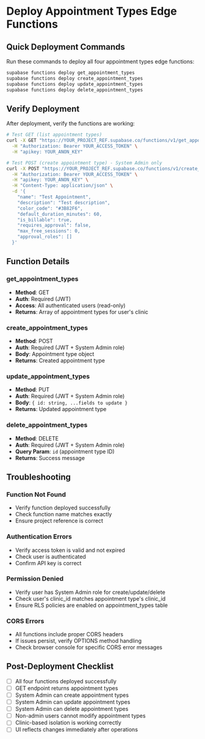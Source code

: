 # Deploy Appointment Types Edge Functions

## Quick Deployment Commands

Run these commands to deploy all four appointment types edge functions:

```bash
supabase functions deploy get_appointment_types
supabase functions deploy create_appointment_types
supabase functions deploy update_appointment_types
supabase functions deploy delete_appointment_types
```

## Verify Deployment

After deployment, verify the functions are working:

```bash
# Test GET (list appointment types)
curl -X GET "https://YOUR_PROJECT_REF.supabase.co/functions/v1/get_appointment_types" \
  -H "Authorization: Bearer YOUR_ACCESS_TOKEN" \
  -H "apikey: YOUR_ANON_KEY"

# Test POST (create appointment type) - System Admin only
curl -X POST "https://YOUR_PROJECT_REF.supabase.co/functions/v1/create_appointment_types" \
  -H "Authorization: Bearer YOUR_ACCESS_TOKEN" \
  -H "apikey: YOUR_ANON_KEY" \
  -H "Content-Type: application/json" \
  -d '{
    "name": "Test Appointment",
    "description": "Test description",
    "color_code": "#3B82F6",
    "default_duration_minutes": 60,
    "is_billable": true,
    "requires_approval": false,
    "max_free_sessions": 0,
    "approval_roles": []
  }'
```

## Function Details

### get_appointment_types
- **Method**: GET
- **Auth**: Required (JWT)
- **Access**: All authenticated users (read-only)
- **Returns**: Array of appointment types for user's clinic

### create_appointment_types
- **Method**: POST
- **Auth**: Required (JWT + System Admin role)
- **Body**: Appointment type object
- **Returns**: Created appointment type

### update_appointment_types
- **Method**: PUT
- **Auth**: Required (JWT + System Admin role)
- **Body**: `{ id: string, ...fields to update }`
- **Returns**: Updated appointment type

### delete_appointment_types
- **Method**: DELETE
- **Auth**: Required (JWT + System Admin role)
- **Query Param**: `id` (appointment type ID)
- **Returns**: Success message

## Troubleshooting

### Function Not Found
- Verify function deployed successfully
- Check function name matches exactly
- Ensure project reference is correct

### Authentication Errors
- Verify access token is valid and not expired
- Check user is authenticated
- Confirm API key is correct

### Permission Denied
- Verify user has System Admin role for create/update/delete
- Check user's clinic_id matches appointment type's clinic_id
- Ensure RLS policies are enabled on appointment_types table

### CORS Errors
- All functions include proper CORS headers
- If issues persist, verify OPTIONS method handling
- Check browser console for specific CORS error messages

## Post-Deployment Checklist

- [ ] All four functions deployed successfully
- [ ] GET endpoint returns appointment types
- [ ] System Admin can create appointment types
- [ ] System Admin can update appointment types
- [ ] System Admin can delete appointment types
- [ ] Non-admin users cannot modify appointment types
- [ ] Clinic-based isolation is working correctly
- [ ] UI reflects changes immediately after operations
